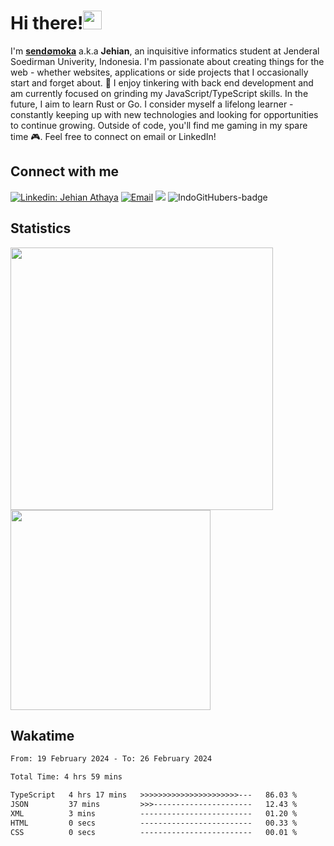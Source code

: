 # Hi there!<img src="https://media.giphy.com/media/hvRJCLFzcasrR4ia7z/giphy.gif" width="30">

I'm [**send∅moka**](https://sendomoka.dev/) a.k.a **Jehian**, an inquisitive informatics student at Jenderal Soedirman Univerity, Indonesia. I'm passionate about creating things for the web - whether websites, applications or side projects that I occasionally start and forget about. 💭 I enjoy tinkering with back end development and am currently focused on grinding my JavaScript/TypeScript skills. In the future, I aim to learn Rust or Go. I consider myself a lifelong learner - constantly keeping up with new technologies and looking for opportunities to continue growing. Outside of code, you'll find me gaming in my spare time 🎮. Feel free to connect on email or LinkedIn!

## Connect with me

[![Linkedin: Jehian Athaya](https://img.shields.io/badge/-Jehian%20Athaya-blue?style=flat-square&logo=Linkedin&logoColor=white&link=https://www.linkedin.com/in/jehianth/)](https://www.linkedin.com/in/jehianth/)
<a href="mailto:sendomoka0@gmail.com"><img alt="Email" src="https://img.shields.io/badge/Email-sendomoka0-blue?style=flat-square&logo=email"></a>
[![](https://komarev.com/ghpvc/?username=sendomoka&color=blue&label=Profile%20Views)](https://github.com/sendomoka/sendomoka)
![IndoGitHubers-badge](https://indogithubers-badge.vercel.app/badge?username=sendomoka&style=social)

## Statistics

<span><img width="420" src="https://github-readme-stats.vercel.app/api?username=sendomoka&show_icons=true" /></span>
<span><img width="320" src="https://github-readme-stats.vercel.app/api/top-langs/?username=sendomoka&layout=compact&langs_count=6" /></span>

## Wakatime

<!--START_SECTION:waka-->

```txt
From: 19 February 2024 - To: 26 February 2024

Total Time: 4 hrs 59 mins

TypeScript   4 hrs 17 mins   >>>>>>>>>>>>>>>>>>>>>>---   86.03 %
JSON         37 mins         >>>----------------------   12.43 %
XML          3 mins          -------------------------   01.20 %
HTML         0 secs          -------------------------   00.33 %
CSS          0 secs          -------------------------   00.01 %
```

<!--END_SECTION:waka-->
